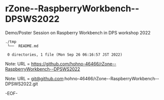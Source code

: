 # rZone--RaspberryWorkbench--DPSWS2022

Demo/Poster Session on Raspberry Workbench  in DPS workshop 2022

    ./tmp
     └──  README.md
     
     0 directories, 1 file (Mon Sep 26 06:16:57 JST 2022)

Note: URL = https://github.com/hohno-46466/rZone--RaspberryWorkbench--DPSWS2022

Note: URL = git@github.com:hohno-46466/rZone--RaspberryWorkbench--DPSWS2022.git

-EOF-
